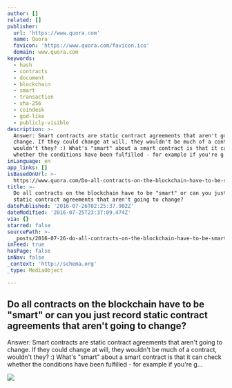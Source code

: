 ```yaml
---
author: []
related: []
publisher:
  url: 'https://www.quora.com'
  name: Quora
  favicon: 'https://www.quora.com/favicon.ico'
  domain: www.quora.com
keywords:
  - hash
  - contracts
  - document
  - blockchain
  - smart
  - transaction
  - sha-256
  - coindesk
  - god-like
  - publicly-visible
description: >-
  Answer: Smart contracts are static contract agreements that aren't going to
  change. If they could change at will, they wouldn't be much of a contract,
  wouldn't they? :) What's "smart" about a smart contract is that it can check
  whether the conditions have been fulfilled - for example if you're g...
inLanguage: en
app_links: []
isBasedOnUrl: >-
  https://www.quora.com/Do-all-contracts-on-the-blockchain-have-to-be-smart-or-can-you-just-record-static-contract-agreements-that-arent-going-to-change
title: >-
  Do all contracts on the blockchain have to be "smart" or can you just record
  static contract agreements that aren't going to change?
datePublished: '2016-07-26T02:25:37.902Z'
dateModified: '2016-07-25T23:37:09.474Z'
via: {}
starred: false
sourcePath: >-
  _posts/2016-07-26-do-all-contracts-on-the-blockchain-have-to-be-smart-or-can.md
inFeed: true
hasPage: false
inNav: false
_context: 'http://schema.org'
_type: MediaObject

---
```

<article style=""><h1>Do all contracts on the blockchain have to be "smart" or can you just record static contract agreements that aren't going to change?</h1><p>Answer: Smart contracts are static contract agreements that aren't going to change. If they could change at will, they wouldn't be much of a contract, wouldn't they? :) What's "smart" about a smart contract is that it can check whether the conditions have been fulfilled - for example if you're g...</p><img src="https://qsf.ec.quoracdn.net/-images.new_grid.fb_share_default.pnge6dde9cfa6e03c43.png" /></article>